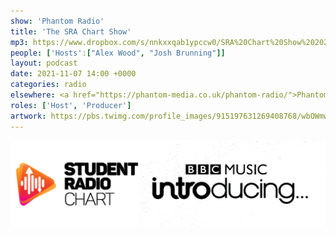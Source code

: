 ```yaml
---
show: 'Phantom Radio'
title: 'The SRA Chart Show'
mp3: https://www.dropbox.com/s/nnkxxqab1ypccw0/SRA%20Chart%20Show%202021-11-07.mp3?raw=1
people: ['Hosts':["Alex Wood", "Josh Brunning"]]
layout: podcast
date: 2021-11-07 14:00 +0000
categories: radio
elsewhere: <a href="https://phantom-media.co.uk/phantom-radio/">Phantom Media</a>
roles: ['Host', 'Producer']
artwork: https://pbs.twimg.com/profile_images/915197631269408768/wbOWmwcI_400x400.jpg
---
```


<img src="/images/SRAxBBCIntro.png">
